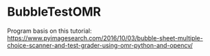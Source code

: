 # BubbleTestOMR
Program basis on this tutorial: https://www.pyimagesearch.com/2016/10/03/bubble-sheet-multiple-choice-scanner-and-test-grader-using-omr-python-and-opencv/
